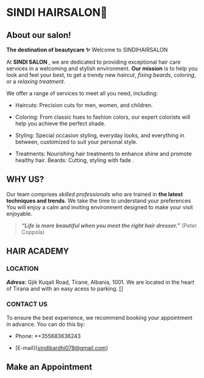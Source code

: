# SINDI HAIRSALON💇


## About our salon!
__The destination of beautycare ✨__
Welcome to SINDIHAIRSALON

At **SINDI SALON** , we are dedicated to providing exceptional hair care services in a welcoming and stylish environment. **Our mission** is to help you look and feel your best, to get a trendy new *haircut*, *fixing beards*, *coloring*, or a *relaxing treatment*.

We offer a range of services to meet all you need, including:

* Haircuts: Precision cuts for men, women, and children.
- Coloring: From classic hues to  fashion colors, our expert colorists will help you achieve the perfect shade.
+ Styling: Special occasion styling, everyday looks, and everything in between, customized to suit your personal style.
- Treatments: Nourishing hair treatments to enhance shine and promote healthy hair.
Beards: Cutting, styling with fade .

## WHY US?
Our team comprises *skilled professionals* who are trained in __the latest techniques and trends__.
We take the time to understand your preferences
You will enjoy a calm and inviting environment designed to make your visit enjoyable.

>***“Life is more beautiful when you meet the right hair dresser.”*** (Peter Coppola)

## HAIR ACADEMY


### LOCATION
**_Adress_**: Gjik Kuqali Road, Tirane, Albania, 1001.
We are located in the heart of Tirana and with an easy acess to parking. []
### CONTACT US
To ensure the best experience, we recommend booking your appointment in advance. You can do this by:

+ Phone: *+355683636243
- [E-mail]{sindibardhi078@gmail.com}

## Make an Appointment